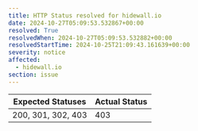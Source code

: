 ```yaml
---
title: HTTP Status resolved for hidewall.io
date: 2024-10-27T05:09:53.532867+00:00
resolved: True
resolvedWhen: 2024-10-27T05:09:53.532882+00:00
resolvedStartTime: 2024-10-25T21:09:43.161639+00:00
severity: notice
affected:
  - hidewall.io
section: issue
---
```


| Expected Statuses | Actual Status  |
|-------------------|----------------|
| 200, 301, 302, 403 | 403 |
